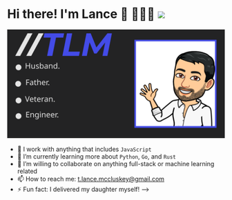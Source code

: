 # Hi there! I'm Lance 👋 👨🏻‍💻 ![](https://visitor-badge.glitch.me/badge?page_id=lancemccluskey.lancemccluskey)

![alt text](https://github.com/lancemccluskey/lancemccluskey/blob/main/lance-readme.svg)

- 🔭 I work with anything that includes `JavaScript`
- 🌱 I’m currently learning more about `Python`, `Go`, and `Rust`
- 👯 I’m willing to collaborate on anything full-stack or machine learning related
- 📫 How to reach me: t.lance.mccluskey@gmail.com
- ⚡ Fun fact: I delivered my daughter myself!
-->

